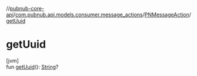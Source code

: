 //[pubnub-core-api](../../../index.md)/[com.pubnub.api.models.consumer.message_actions](../index.md)/[PNMessageAction](index.md)/[getUuid](get-uuid.md)

# getUuid

[jvm]\
fun [getUuid](get-uuid.md)(): [String](https://kotlinlang.org/api/latest/jvm/stdlib/kotlin/-string/index.html)?
